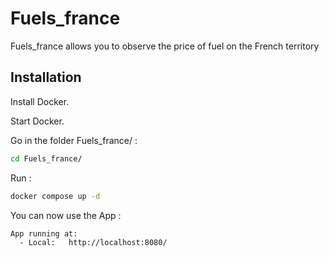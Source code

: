 # Fuels_france

Fuels_france allows you to observe the price of fuel on the French territory

## Installation

Install Docker.

Start Docker.

Go in the folder Fuels_france/ :

```bash
cd Fuels_france/
```

Run :

```bash
docker compose up -d
```

You can now use the App :

```bash
App running at:
  - Local:   http://localhost:8080/
```
